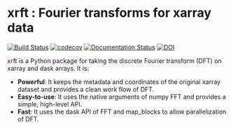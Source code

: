 # xrft : Fourier transforms for xarray data

[![Build Status](https://travis-ci.org/xgcm/xrft.svg?branch=master)](https://travis-ci.org/xgcm/xrft) [![codecov](https://codecov.io/gh/xgcm/xrft/branch/master/graph/badge.svg)](https://codecov.io/gh/xgcm/xrft) [![Documentation Status](https://readthedocs.org/projects/xrft/badge/?version=latest)](https://xrft.readthedocs.io/en/latest/?badge=latest) [![DOI](https://zenodo.org/badge/60866797.svg)](https://zenodo.org/badge/latestdoi/60866797)


xrft is a Python package for
taking the discrete Fourier transform (DFT) on xarray and dask arrays.
It is:

- **Powerful**: It keeps the metadata and coordinates of the original xarray dataset and provides a clean work flow of DFT.
- **Easy-to-use**: It uses the native arguments of numpy FFT and provides a simple, high-level API.
- **Fast**: It uses the dask API of FFT and map_blocks to allow parallelization of DFT.
